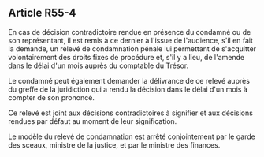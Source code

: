 Article R55-4
----
En cas de décision contradictoire rendue en présence du condamné ou de son
représentant, il est remis à ce dernier à l'issue de l'audience, s'il en fait la
demande, un relevé de condamnation pénale lui permettant de s'acquitter
volontairement des droits fixes de procédure et, s'il y a lieu, de l'amende dans
le délai d'un mois auprès du comptable du Trésor.

Le condamné peut également demander la délivrance de ce relevé auprès du greffe
de la juridiction qui a rendu la décision dans le délai d'un mois à compter de
son prononcé.

Ce relevé est joint aux décisions contradictoires à signifier et aux décisions
rendues par défaut au moment de leur signification.

Le modèle du relevé de condamnation est arrêté conjointement par le garde des
sceaux, ministre de la justice, et par le ministre des finances.
